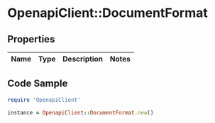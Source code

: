 # OpenapiClient::DocumentFormat

## Properties

Name | Type | Description | Notes
------------ | ------------- | ------------- | -------------

## Code Sample

```ruby
require 'OpenapiClient'

instance = OpenapiClient::DocumentFormat.new()
```



